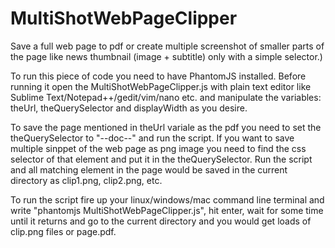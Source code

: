 # MultiShotWebPageClipper
Save a full web page to pdf or create multiple screenshot of smaller parts of the page like news thumbnail (image + subtitle) only with a simple selector.)

To run this piece of code you need to have PhantomJS installed. Before running it open the MultiShotWebPageClipper.js with plain text editor like Sublime Text/Notepad++/gedit/vim/nano etc. and manipulate the variables: theUrl, theQuerySelector and displayWidth as you desire.

To save the page mentioned in theUrl variale as the pdf you need to set the theQuerySelector to "--doc--" and run the script. If you want to save multiple sinppet of the web page as png image you need to find the css selector of that element and put it in the theQuerySelector. Run the script and all matching element in the page would be saved in the current directory as clip1.png, clip2.png, etc.

To run the script fire up your linux/windows/mac command line terminal and write "phantomjs MultiShotWebPageClipper.js", hit enter, wait for some time until it returns and go to the current directory and you would get loads of clip.png files or page.pdf.
